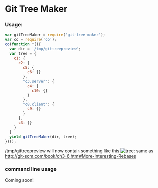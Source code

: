 Git Tree Maker
===

### Usage:

```js
var gitTreeMaker = require('git-tree-maker');
var co = require('co');
co(function *(){
  var dir = '/tmp/gittreepreview';
  var tree = {
    c1: {
      c2: {
        c5: {
          c6: {}
        },
        "c3.server": {
          c4: {
            c10: {}
          }
        },
        "c8.client": {
          c9: {}
        }
      },
      c3: {}
    }
  }
  yield gitTreeMaker(dir, tree);
})();
```
/tmp/gittreepreview will now contain something like this ![tree](http://i.imgur.com/uEe2ojl.png):
same as http://git-scm.com/book/ch3-6.html#More-Interesting-Rebases


### command line usage

Coming soon!